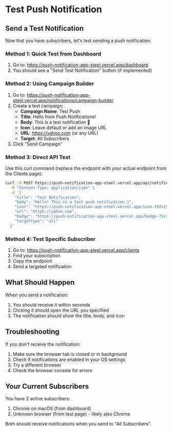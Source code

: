 # Test Push Notification

## Send a Test Notification

Now that you have subscribers, let's test sending a push notification:

### Method 1: Quick Test from Dashboard

1. Go to: https://push-notification-app-steel.vercel.app/dashboard
2. You should see a "Send Test Notification" button (if implemented)

### Method 2: Using Campaign Builder

1. Go to: https://push-notification-app-steel.vercel.app/notifications/campaign-builder
2. Create a test campaign:
   - **Campaign Name**: Test Push
   - **Title**: Hello from Push Notifications! 
   - **Body**: This is a test notification 🔔
   - **Icon**: Leave default or add an image URL
   - **URL**: https://yahoo.com (or any URL)
   - **Target**: All Subscribers
3. Click "Send Campaign"

### Method 3: Direct API Test

Use this curl command (replace the endpoint with your actual endpoint from the Clients page):

```bash
curl -X POST https://push-notification-app-steel.vercel.app/api/notifications/send \
  -H "Content-Type: application/json" \
  -d '{
    "title": "Test Notification",
    "body": "Hello! This is a test push notification 🎉",
    "icon": "https://push-notification-app-steel.vercel.app/icon-192x192.png",
    "url": "https://yahoo.com",
    "badge": "https://push-notification-app-steel.vercel.app/badge-72x72.png",
    "targetType": "all"
  }'
```

### Method 4: Test Specific Subscriber

1. Go to: https://push-notification-app-steel.vercel.app/clients
2. Find your subscription
3. Copy the endpoint
4. Send a targeted notification

## What Should Happen

When you send a notification:
1. You should receive it within seconds
2. Clicking it should open the URL you specified
3. The notification should show the title, body, and icon

## Troubleshooting

If you don't receive the notification:
1. Make sure the browser tab is closed or in background
2. Check if notifications are enabled in your OS settings
3. Try a different browser
4. Check the browser console for errors

## Your Current Subscribers

You have 2 active subscribers:
1. Chrome on macOS (from dashboard)
2. Unknown browser (from test page) - likely also Chrome

Both should receive notifications when you send to "All Subscribers".